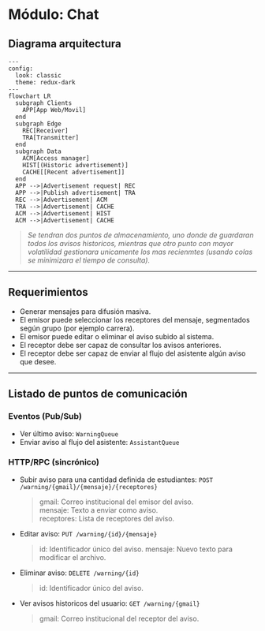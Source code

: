 # Módulo: Chat

## Diagrama arquitectura

```mermaid
---
config:
  look: classic
  theme: redux-dark
---
flowchart LR
  subgraph Clients
    APP[App Web/Movil]
  end
  subgraph Edge
    REC[Receiver]  
    TRA[Transmitter]
  end
  subgraph Data
    ACM[Access manager]
    HIST[(Historic advertisement)]
    CACHE[[Recent advertisement]]    
  end
  APP -->|Advertisement request| REC
  APP -->|Publish advertisement| TRA
  REC -->|Advertisement| ACM
  TRA -->|Advertisement| CACHE
  ACM -->|Advertisement| HIST
  ACM -->|Advertisement| CACHE
```
>_Se tendran dos puntos de almacenamiento, uno donde de guardaran todos los avisos historicos, mientras que otro punto con mayor volatilidad gestionara unicamente los mas recienmtes (usando colas se minimizara el tiempo de consulta)._
---

## Requerimientos

- Generar mensajes para difusión masiva.
- El emisor puede seleccionar los receptores del mensaje, segmentados según grupo (por ejemplo carrera).
- El emisor puede editar o eliminar el aviso subido al sistema.
- El receptor debe ser capaz de consultar los avisos anteriores.
- El receptor debe ser capaz de enviar al flujo del asistente algún aviso que desee. 



---

## Listado de puntos de comunicación

### Eventos (Pub/Sub)

- Ver último aviso: `WarningQueue` 
- Enviar aviso al flujo del asistente: `AssistantQueue`


### HTTP/RPC (sincrónico)

- Subir aviso para una cantidad definida de estudiantes: `POST /warning/{gmail}/{mensaje}/{receptores}`
	>gmail: Correo institucional del emisor del aviso.<br>
	mensaje: Texto a enviar como aviso.<br>
	receptores: Lista de receptores del aviso.
- Editar aviso: `PUT /warning/{id}/{mensaje}`
	>id: Identificador único del aviso.
	mensaje: Nuevo texto para modificar el archivo.
- Eliminar aviso: `DELETE /warning/{id}`
	>id: Identificador único del aviso.
- Ver avisos historicos del usuario: `GET /warning/{gmail}`
	>gmail: Correo institucional del receptor del aviso.

